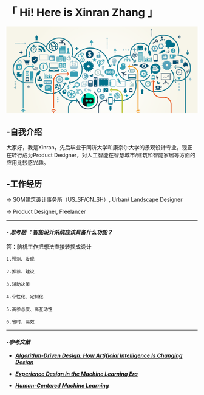 # 「 Hi! Here is Xinran Zhang  」

![ai design](IBMdesign.png)



##  **-自我介绍**

大家好，我是Xinran，先后毕业于同济大学和康奈尔大学的景观设计专业，现正在转行成为Product Designer，对人工智能在智慧城市/建筑和智能家居等方面的应用比较感兴趣。
 
 
 
##  **-工作经历**

→ SOM建筑设计事务所（US_SF/CN_SH）, Urban/ Landscape Designer

→ Product Designer, Freelancer




----
#### - ***思考题 ：智能设计系统应该具备什么功能？***

答：~~脑机工作把想法直接转换成设计~~

    1.预测、发现

    2.推荐、建议

    3.辅助决策

    4.个性化、定制化

    5.高参与度、高互动性

    6.省时、高效







----
#### -***参考文献***

   + ***[Algorithm-Driven Design: How Artificial Intelligence Is Changing Design](https://www.smashingmagazine.com/2017/01/algorithm-driven-design-how-artificial-intelligence-changing-design/)***

+ ***[Experience Design in the Machine Learning Era](https://www.bbvadata.com/experience-design-in-the-machine-learning-era/)***

+ ***[Human-Centered Machine Learning](https://medium.com/google-design/human-centered-machine-learning-a770d10562cd)***
